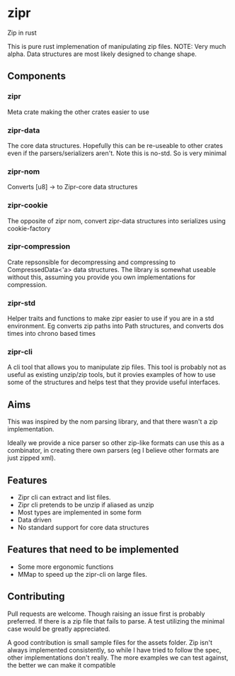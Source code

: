 # zipr

Zip in rust

This is pure rust implemenation of manipulating zip files.
NOTE: Very much alpha. Data structures are most likely designed to change shape.

## Components

### zipr

Meta crate making the other crates easier to use

### zipr-data

The core data structures. Hopefully this can be re-useable to other crates even if the parsers/serializers aren't.
Note this is no-std. So is very minimal

### zipr-nom

Converts [u8] -> to Zipr-core data structures

### zipr-cookie

The opposite of zipr nom, convert zipr-data structures into serializes using cookie-factory

### zipr-compression

Crate repsonsible for decompressing and compressing to CompressedData<'a> data structures.
The library is somewhat useable without this, assuming you provide you own implementations 
for compression.

### zipr-std

Helper traits and functions to make zipr easier to use if you are in a std environment.
Eg converts zip paths into Path structures, and converts dos times into chrono based times

### zipr-cli

A cli tool that allows you to manipulate zip files.
This tool is probably not as useful as existing unzip/zip tools, but it provies examples of how to use some
of the structures and helps test that they provide useful interfaces.

## Aims

This was inspired by the nom parsing library, and that there wasn't a zip implementation.

Ideally we provide a nice parser so other zip-like formats can use this as a combinator, in creating there own parsers (eg I believe other formats are just zipped xml).

## Features

- Zipr cli can extract and list files. 
- Zipr cli pretends to be unzip if aliased as unzip
- Most types are implemented in some form
- Data driven
- No standard support for core data structures

## Features that need to be implemented

- Some more ergonomic functions
- MMap to speed up the zipr-cli on large files.


## Contributing

Pull requests are welcome. Though raising an issue first is probably preferred.
If there is a zip file that fails to parse. A test utilizing the minimal case would be greatly appreciated.

A good contribution is small sample files for the assets folder. Zip isn't always implemented consistently, so 
while I have tried to follow the spec, other implementations don't really. The more examples we can test
against, the better we can make it compatible